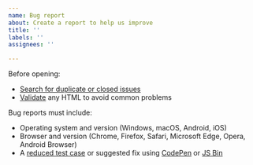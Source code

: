 ```yaml
---
name: Bug report
about: Create a report to help us improve
title: ''
labels: ''
assignees: ''

---
```


Before opening:

- [Search for duplicate or closed issues](https://github.com/webpixels/purposecss/issues?utf8=%E2%9C%93&q=is%3Aissue)
- [Validate](https://html5.validator.nu/) any HTML to avoid common problems

Bug reports must include:

- Operating system and version (Windows, macOS, Android, iOS)
- Browser and version (Chrome, Firefox, Safari, Microsoft Edge, Opera, Android Browser)
- A [reduced test case](https://css-tricks.com/reduced-test-cases/) or suggested fix using [CodePen](https://codepen.io/) or [JS Bin](https://jsbin.com/)
